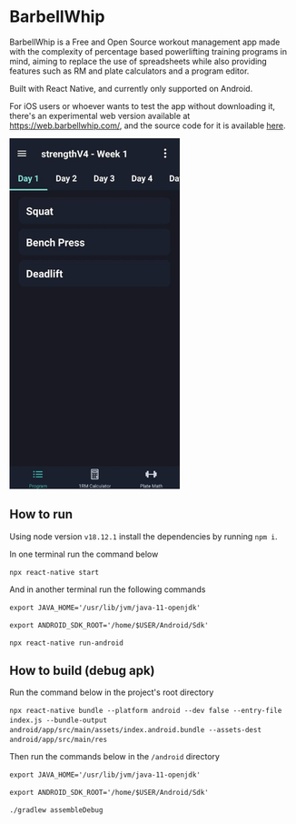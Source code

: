 # BarbellWhip

BarbellWhip is a Free and Open Source workout management app made with the
complexity of percentage based powerlifting training programs in mind, aiming to
replace the use of spreadsheets while also providing features such as RM and
plate calculators and a program editor.

Built with React Native, and currently only supported on Android.

For iOS users or whoever wants to test the app without downloading it, there's an experimental web version available at https://web.barbellwhip.com/, and the source code for it is available [here](https://github.com/wdiasjunior/barbellwhip-web).

<img src="appOverview.gif" alt="appOverview" width="300"/>

## How to run

Using node version `v18.12.1` install the dependencies by running `npm i`.

In one terminal run the command below

`npx react-native start`

And in another terminal run the following commands

`export JAVA_HOME='/usr/lib/jvm/java-11-openjdk'`

`export ANDROID_SDK_ROOT='/home/$USER/Android/Sdk'`

`npx react-native run-android`

## How to build (debug apk)

Run the command below in the project's root directory

`npx react-native bundle --platform android --dev false --entry-file index.js --bundle-output android/app/src/main/assets/index.android.bundle --assets-dest android/app/src/main/res`

Then run the commands below in the `/android` directory

`export JAVA_HOME='/usr/lib/jvm/java-11-openjdk'`

`export ANDROID_SDK_ROOT='/home/$USER/Android/Sdk'`

`./gradlew assembleDebug`
